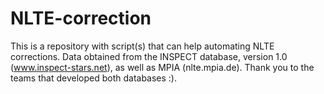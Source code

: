 # NLTE-correction
This is a repository with script(s) that can help automating NLTE corrections.
Data obtained from the INSPECT database, version 1.0 (www.inspect-stars.net), as well as MPIA (nlte.mpia.de). Thank you to the teams that developed both databases :).
